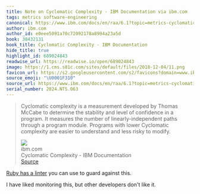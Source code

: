 ```yaml
---
title: Note on Cyclomatic Complexity - IBM Documentation via ibm.com
tags: metrics software-engineering
canonical: https://www.ibm.com/docs/en/raa/6.1?topic=metrics-cyclomatic-complexity
author: ibm.com
author_id: e0eee5091a70c72092178a8994a23a5d
book: 38432131
book_title: Cyclomatic Complexity - IBM Documentation
hide_title: true
highlight_id: 689024843
readwise_url: https://readwise.io/open/689024843
image: https://1.cms.s81c.com/sites/default/files/2018-12-04/11.png
favicon_url: https://s2.googleusercontent.com/s2/favicons?domain=www.ibm.com
source_emoji: "\U0001F310"
source_url: https://www.ibm.com/docs/en/raa/6.1?topic=metrics-cyclomatic-complexity#:~:text=Cyclomatic%20complexity%20is,risky%20to%20modify.
serial_number: 2024.NTS.063
---
```

> Cyclomatic complexity is a measurement developed by Thomas McCabe to determine the stability and level of confidence in a program. It measures the number of linearly-independent paths through a program module. Programs with lower Cyclomatic complexity are easier to understand and less risky to modify.
> <div class="quoteback-footer"><div class="quoteback-avatar"><img class="mini-favicon" src="https://s2.googleusercontent.com/s2/favicons?domain=www.ibm.com"></div><div class="quoteback-metadata"><div class="metadata-inner"><span style="display:none">FROM:</span><div aria-label="ibm.com" class="quoteback-author"> ibm.com</div><div aria-label="Cyclomatic Complexity - IBM Documentation" class="quoteback-title"> Cyclomatic Complexity - IBM Documentation</div></div></div><div class="quoteback-backlink"><a target="_blank" aria-label="go to the full text of this quotation" rel="noopener" href="https://www.ibm.com/docs/en/raa/6.1?topic=metrics-cyclomatic-complexity#:~:text=Cyclomatic%20complexity%20is,risky%20to%20modify." class="quoteback-arrow"> Source</a></div></div>

[Ruby has a linter](https://www.rubydoc.info/gems/rubocop/RuboCop/Cop/Metrics/CyclomaticComplexity) you can use to guard against this.

I have liked monitoring this, but other developers don't like it.